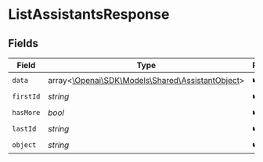 # ListAssistantsResponse


## Fields

| Field                                                                                      | Type                                                                                       | Required                                                                                   | Description                                                                                | Example                                                                                    |
| ------------------------------------------------------------------------------------------ | ------------------------------------------------------------------------------------------ | ------------------------------------------------------------------------------------------ | ------------------------------------------------------------------------------------------ | ------------------------------------------------------------------------------------------ |
| `data`                                                                                     | array<[\Openai\SDK\Models\Shared\AssistantObject](../../Models/Shared/AssistantObject.md)> | :heavy_check_mark:                                                                         | N/A                                                                                        |                                                                                            |
| `firstId`                                                                                  | *string*                                                                                   | :heavy_check_mark:                                                                         | N/A                                                                                        | asst_hLBK7PXBv5Lr2NQT7KLY0ag1                                                              |
| `hasMore`                                                                                  | *bool*                                                                                     | :heavy_check_mark:                                                                         | N/A                                                                                        | false                                                                                      |
| `lastId`                                                                                   | *string*                                                                                   | :heavy_check_mark:                                                                         | N/A                                                                                        | asst_QLoItBbqwyAJEzlTy4y9kOMM                                                              |
| `object`                                                                                   | *string*                                                                                   | :heavy_check_mark:                                                                         | N/A                                                                                        | list                                                                                       |